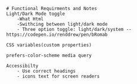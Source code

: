     # Functional Requirments and Notes
    Light/Dark Mode toggle
        -What Html 
        -Swithcing between light/dark mode
        - Three option toggle: light/dark/system --https://codepen.io/renddrew/pen/bRomab

    CSS variables(custom properties)

    prefers-color-scheme media query

    Accessibilty
        - Use correct headings
        - icons text for screen readers